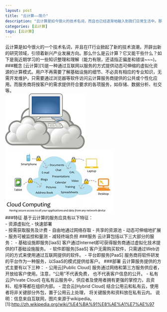 ```yaml
---
layout: post
title: "云计算——简介"
description: "云计算是如今很火的技术名词，而且也已经逐渐地融入到我们日常生活中。那么什么是云计算？云计算又能干些什么？"
categories: [云计算]
tags: [云计算]
---
```


云计算是如今很火的一个技术名词，并且在IT行业掀起了新的技术浪潮，开辟出新的研究领域，引领着新兴产业发展方向。那么什么是云计算？它又能干些什么？如下是我近期学习的一些知识整理和理解（能力有限，还请指正偏差和错误~~~)。	
###概念
[云计算][1]是一种通过互联网以服务的方式提供动态可伸缩的虚拟化资源的计算模式。用户不再需要了解基础设施的细节、不必具有相应的专业知识，无需开发维护，只需要通过浏览器等软件访问云计算服务商提供的公共或个性化应用。而服务商将按客户的需求提供符合要求的各项服务，如存储、数据分析、社交等。  
![云概念](/assets/images/cloud_computing.png)
![云计算](/assets/images/cloud_applications.jpg)  
###特征
	基于云计算的服务应具有以下特征：  
	- 资源虚拟化
	- 快速部署	
	- 按需获取服务及计费	
	- 自由地通过网络存取	
	- 共享的资源池
	- 动态可伸缩地扩展	
	- 服务可被监控和量测	
	- 减轻终端负担
###服务
	云计算包括以下三大部分的服务：
	- 基础设施即服务[IaaS]
		客户通过Internet即可获得服务商通过虚拟化技术提供的IT基础设施服务。
	- 软件即服务[SaaS]
		客户无需购买软件，只需通过Web访问的方式来使用通过互联网提供的软件。
	- 平台即服务[PaaS]
		服务商将软件研发的平台作为一种服务，以SaaS的模式提供给客户。
###部署
	云计算服务提供的方式主要有以下三种：
	- 公用云[Public Cloud]
		服务通过网络和第三方服务供应者，开放给客户使用。注意，“公用”不代表免费，
		也不代表客户信息的公开。
	- 私有云[Private Cloud]
		在私有云服务中，供应者及使用者拥有更强的掌控力，且资料、程序等都在组织内部。
	- 混合云[Hybrid Cloud]
		结合公用云和私有云，使用者将非关键部分外包，置于公用云上处理，
		将关键服务和资料放在私有云内。
说明：信息来自互联网，图片来源于wikipedia。
[1]:http://zh.wikipedia.org/wiki/%E4%BA%91%E8%AE%A1%E7%AE%97